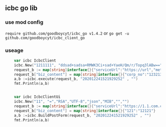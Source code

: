## icbc go lib

### use mod config
`require github.com/goodboycyt/icbc_go v1.4.2`
or
`go get -u github.com/goodboycyt/icbc_client_go`


### useage
```go
    var icbc IcbcClient
	icbc.New("1211111", "ddsad+sadsa+RMWK3Ci+sad+YaeH/Qm/r/Topq3lABw==","RSA","UTF-8","json","MIGfMA0GCSqGSIb3DQEBwIDAQAB","","")
	request_b := map[string]interface{}{"serviceUrl":"https://url","method":"POST","isNeedEncrypt":false,"extraParams":""}
	request_b["biz_content"] = map[string]interface{}{"corp_no":"123213","trx_acc_date":"2020-12-14"}
	a,b :=icbc.execute(request_b, "202012241521929252" , "")
	fmt.Println(a,b)


    var icbc IcbcClientUi
    icbc.New("11", "=","RSA","UTF-8","json","MIB","","")
    request_b := map[string]interface{}{"serviceUrl":"https://1.1.com.cn/ui/1/ui/1/1/1/V1","method":"POST","isNeedEncrypt":false,"extraParams":""}
    request_b["biz_content"] = map[string]interface{}{"121":"12121"}
    a,b :=icbc.BuildPostForm(request_b, "202012241521929252" , "")
    fmt.Println(a,b)
```
